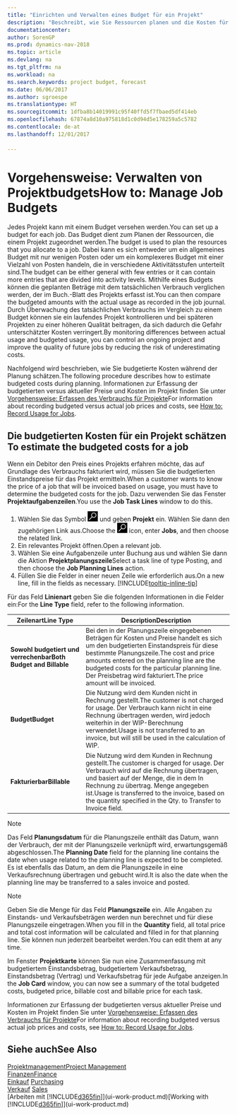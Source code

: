 ```yaml
---
title: "Einrichten und Verwalten eines Budget für ein Projekt"
description: "Beschreibt, wie Sie Ressourcen planen und die Kosten für ein Projekt durch das Einrichten eines Budgets für jedes Projekt prognostizieren und steuern."
documentationcenter: 
author: SorenGP
ms.prod: dynamics-nav-2018
ms.topic: article
ms.devlang: na
ms.tgt_pltfrm: na
ms.workload: na
ms.search.keywords: project budget, forecast
ms.date: 06/06/2017
ms.author: sgroespe
ms.translationtype: HT
ms.sourcegitcommit: 1dfba8b14019991c95f40ffd5f7fbaed5df414eb
ms.openlocfilehash: 67874a8d10a975818d1c0d94d5e178259a5c5782
ms.contentlocale: de-at
ms.lasthandoff: 12/01/2017

---
```

# <a name="how-to-manage-job-budgets"></a><span data-ttu-id="7c2d3-103">Vorgehensweise: Verwalten von Projektbudgets</span><span class="sxs-lookup"><span data-stu-id="7c2d3-103">How to: Manage Job Budgets</span></span>
<span data-ttu-id="7c2d3-104">Jedes Projekt kann mit einem Budget versehen werden.</span><span class="sxs-lookup"><span data-stu-id="7c2d3-104">You can set up a budget for each job.</span></span> <span data-ttu-id="7c2d3-105">Das Budget dient zum Planen der Ressourcen, die einem Projekt zugeordnet werden.</span><span class="sxs-lookup"><span data-stu-id="7c2d3-105">The budget is used to plan the resources that you allocate to a job.</span></span> <span data-ttu-id="7c2d3-106">Dabei kann es sich entweder um ein allgemeines Budget mit nur wenigen Posten oder um ein komplexeres Budget mit einer Vielzahl von Posten handeln, die in verschiedene Aktivitätsstufen unterteilt sind.</span><span class="sxs-lookup"><span data-stu-id="7c2d3-106">The budget can be either general with few entries or it can contain more entries that are divided into activity levels.</span></span> <span data-ttu-id="7c2d3-107">Mithilfe eines Budgets können die geplanten Beträge mit dem tatsächlichen Verbrauch verglichen werden, der im Buch.-Blatt des Projekts erfasst ist.</span><span class="sxs-lookup"><span data-stu-id="7c2d3-107">You can then compare the budgeted amounts with the actual usage as recorded in the job journal.</span></span> <span data-ttu-id="7c2d3-108">Durch Überwachung des tatsächlichen Verbrauchs im Vergleich zu einem Budget können sie ein laufendes Projekt kontrollieren und bei späteren Projekten zu einer höheren Qualität beitragen, da sich dadurch die Gefahr unterschätzter Kosten verringert.</span><span class="sxs-lookup"><span data-stu-id="7c2d3-108">By monitoring differences between actual usage and budgeted usage, you can control an ongoing project and improve the quality of future jobs by reducing the risk of underestimating costs.</span></span>

<span data-ttu-id="7c2d3-109">Nachfolgend wird beschrieben, wie Sie budgetierte Kosten während der Planung schätzen.</span><span class="sxs-lookup"><span data-stu-id="7c2d3-109">The following procedure describes how to estimate budgeted costs during planning.</span></span> <span data-ttu-id="7c2d3-110">Informationen zur Erfassung der budgetierten versus aktueller Preise und Kosten im Projekt finden Sie unter [Vorgehensweise: Erfassen des Verbrauchs für Projekte](projects-how-record-job-usage.md)</span><span class="sxs-lookup"><span data-stu-id="7c2d3-110">For information about recording budgeted versus actual job prices and costs, see [How to: Record Usage for Jobs](projects-how-record-job-usage.md).</span></span>  

## <span data-ttu-id="7c2d3-111"><a name="JobBudgetCosts"></a> Die budgetierten Kosten für ein Projekt schätzen</span><span class="sxs-lookup"><span data-stu-id="7c2d3-111"><a name="JobBudgetCosts"></a> To estimate the budgeted costs for a job</span></span>
<span data-ttu-id="7c2d3-112">Wenn ein Debitor den Preis eines Projekts erfahren möchte, das auf Grundlage des Verbrauchs fakturiert wird, müssen Sie die budgetierten Einstandspreise für das Projekt ermitteln.</span><span class="sxs-lookup"><span data-stu-id="7c2d3-112">When a customer wants to know the price of a job that will be invoiced based on usage, you must have to determine the budgeted costs for the job.</span></span> <span data-ttu-id="7c2d3-113">Dazu verwenden Sie das Fenster **Projektaufgabenzeilen**.</span><span class="sxs-lookup"><span data-stu-id="7c2d3-113">You use the **Job Task Lines** window to do this.</span></span>

1. <span data-ttu-id="7c2d3-114">Wählen Sie das Symbol ![Nach Seite oder Bericht suchen](media/ui-search/search_small.png "Nach Seite oder Bericht suchen") und geben **Projekt** ein. Wählen Sie dann den zugehörigen Link aus.</span><span class="sxs-lookup"><span data-stu-id="7c2d3-114">Choose the ![Search for Page or Report](media/ui-search/search_small.png "Search for Page or Report icon") icon, enter **Jobs**, and then choose the related link.</span></span>  
2. <span data-ttu-id="7c2d3-115">Ein relevantes Projekt öffnen.</span><span class="sxs-lookup"><span data-stu-id="7c2d3-115">Open a relevant job.</span></span>
3. <span data-ttu-id="7c2d3-116">Wählen Sie eine Aufgabenzeile unter Buchung aus und wählen Sie dann die Aktion **Projektplanungszeile**</span><span class="sxs-lookup"><span data-stu-id="7c2d3-116">Select a task line of type Posting, and then choose the **Job Planning Lines** action.</span></span>
4. <span data-ttu-id="7c2d3-117">Füllen Sie die Felder in einer neuen Zeile wie erforderlich aus.</span><span class="sxs-lookup"><span data-stu-id="7c2d3-117">On a new line, fill in the fields as necessary.</span></span> [!INCLUDE[tooltip-inline-tip](includes/tooltip-inline-tip_md.md)]   

<span data-ttu-id="7c2d3-118">Für das Feld **Linienart** geben Sie die folgenden Informationen in die Felder ein:</span><span class="sxs-lookup"><span data-stu-id="7c2d3-118">For the **Line Type** field, refer to the following information.</span></span>  

| <span data-ttu-id="7c2d3-119">Zeilenart</span><span class="sxs-lookup"><span data-stu-id="7c2d3-119">Line Type</span></span> | <span data-ttu-id="7c2d3-120">Description</span><span class="sxs-lookup"><span data-stu-id="7c2d3-120">Description</span></span> |
| --- | --- |
| <span data-ttu-id="7c2d3-121">**Sowohl budgetiert und verrechenbar**</span><span class="sxs-lookup"><span data-stu-id="7c2d3-121">**Both Budget and Billable**</span></span> |<span data-ttu-id="7c2d3-122">Bei den in der Planungszeile eingegebenen Beträgen für Kosten und Preise handelt es sich um den budgetierten Einstandspreis für diese bestimmte Planungszeile.</span><span class="sxs-lookup"><span data-stu-id="7c2d3-122">The cost and price amounts entered on the planning line are the budgeted costs for the particular planning line.</span></span> <span data-ttu-id="7c2d3-123">Der Preisbetrag wird fakturiert.</span><span class="sxs-lookup"><span data-stu-id="7c2d3-123">The price amount will be invoiced.</span></span> |
| <span data-ttu-id="7c2d3-124">**Budget**</span><span class="sxs-lookup"><span data-stu-id="7c2d3-124">**Budget**</span></span> |<span data-ttu-id="7c2d3-125">Die Nutzung wird dem Kunden nicht in Rechnung gestellt.</span><span class="sxs-lookup"><span data-stu-id="7c2d3-125">The customer is not charged for usage.</span></span> <span data-ttu-id="7c2d3-126">Der Verbrauch kann nicht in eine Rechnung übertragen werden, wird jedoch weiterhin in der WIP-Berechnung verwendet.</span><span class="sxs-lookup"><span data-stu-id="7c2d3-126">Usage is not transferred to an invoice, but will still be used in the calculation of WIP.</span></span> |
| <span data-ttu-id="7c2d3-127">**Fakturierbar**</span><span class="sxs-lookup"><span data-stu-id="7c2d3-127">**Billable**</span></span> |<span data-ttu-id="7c2d3-128">Die Nutzung wird dem Kunden in Rechnung gestellt.</span><span class="sxs-lookup"><span data-stu-id="7c2d3-128">The customer is charged for usage.</span></span> <span data-ttu-id="7c2d3-129">Der Verbrauch wird auf die Rechnung übertragen, und basiert auf der Menge, die in dem In Rechnung zu übertrag. Menge angegeben ist.</span><span class="sxs-lookup"><span data-stu-id="7c2d3-129">Usage is transferred to the invoice, based on the quantity specified in the Qty. to Transfer to Invoice field.</span></span> |

> [!NOTE]  
>   <span data-ttu-id="7c2d3-130">Das Feld **Planungsdatum** für die Planungszeile enthält das Datum, wann der Verbrauch, der mit der Planungszeile verknüpft wird, erwartungsgemäß abgeschlossen.</span><span class="sxs-lookup"><span data-stu-id="7c2d3-130">The **Planning Date** field for the planning line contains the date when usage related to the planning line is expected to be completed.</span></span> <span data-ttu-id="7c2d3-131">Es ist ebenfalls das Datum, an dem die Planungszeile in eine Verkaufsrechnung übertragen und gebucht wird.</span><span class="sxs-lookup"><span data-stu-id="7c2d3-131">It is also the date when the planning line may be transferred to a sales invoice and posted.</span></span>  

> [!NOTE]  
>   <span data-ttu-id="7c2d3-132">Geben Sie die Menge für das Feld **Planungszeile** ein. Alle Angaben zu Einstands- und Verkaufsbeträgen werden nun berechnet und für diese Planungszeile eingetragen.</span><span class="sxs-lookup"><span data-stu-id="7c2d3-132">When you fill in the **Quantity** field, all total price and total cost information will be calculated and filled in for that planning line.</span></span> <span data-ttu-id="7c2d3-133">Sie können nun jederzeit bearbeitet werden.</span><span class="sxs-lookup"><span data-stu-id="7c2d3-133">You can edit them at any time.</span></span>

<span data-ttu-id="7c2d3-134">Im Fenster **Projektkarte** können Sie nun eine Zusammenfassung mit budgetiertem Einstandsbetrag, budgetiertem Verkaufsbetrag, Einstandsbetrag (Vertrag) und Verkaufsbetrag für jede Aufgabe anzeigen.</span><span class="sxs-lookup"><span data-stu-id="7c2d3-134">In the **Job Card** window, you can now see a summary of the total budgeted costs, budgeted price, billable cost and billable price for each task.</span></span>

<span data-ttu-id="7c2d3-135">Informationen zur Erfassung der budgetierten versus aktueller Preise und Kosten im Projekt finden Sie unter [Vorgehensweise: Erfassen des Verbrauchs für Projekte](projects-how-record-job-usage.md)</span><span class="sxs-lookup"><span data-stu-id="7c2d3-135">For information about recording budgeted versus actual job prices and costs, see [How to: Record Usage for Jobs](projects-how-record-job-usage.md).</span></span>

## <a name="see-also"></a><span data-ttu-id="7c2d3-136">Siehe auch</span><span class="sxs-lookup"><span data-stu-id="7c2d3-136">See Also</span></span>
[<span data-ttu-id="7c2d3-137">Projektmanagement</span><span class="sxs-lookup"><span data-stu-id="7c2d3-137">Project Management</span></span>](projects-manage-projects.md)  
[<span data-ttu-id="7c2d3-138">Finanzen</span><span class="sxs-lookup"><span data-stu-id="7c2d3-138">Finance</span></span>](finance.md)  
<span data-ttu-id="7c2d3-139">[Einkauf](purchasing-manage-purchasing.md)       </span><span class="sxs-lookup"><span data-stu-id="7c2d3-139">[Purchasing](purchasing-manage-purchasing.md)       </span></span>  
<span data-ttu-id="7c2d3-140">[Verkauf](sales-manage-sales.md)    </span><span class="sxs-lookup"><span data-stu-id="7c2d3-140">[Sales](sales-manage-sales.md)    </span></span>  
<span data-ttu-id="7c2d3-141">[Arbeiten mit [!INCLUDE[d365fin](includes/d365fin_md.md)]](ui-work-product.md)</span><span class="sxs-lookup"><span data-stu-id="7c2d3-141">[Working with [!INCLUDE[d365fin](includes/d365fin_md.md)]](ui-work-product.md)</span></span>  

